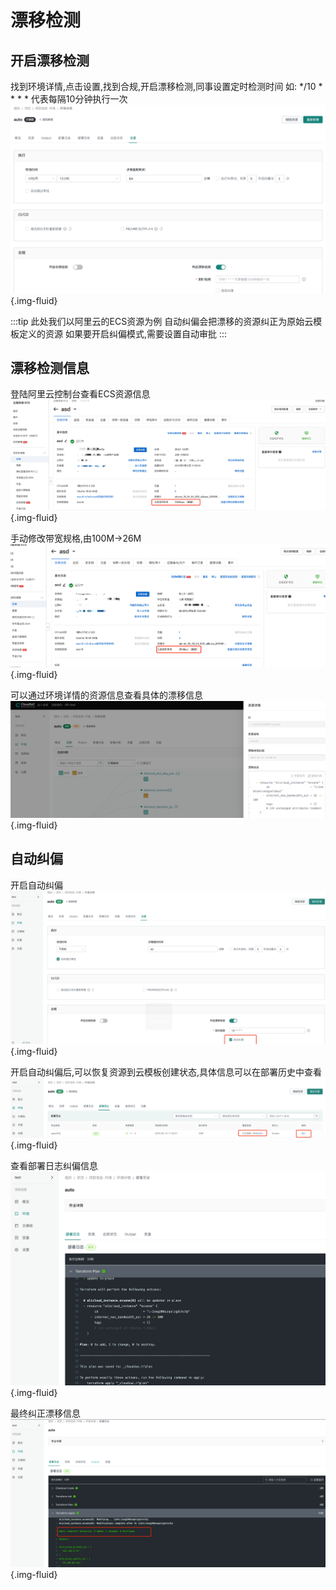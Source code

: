 # 漂移检测

##  开启漂移检测
找到环境详情,点击设置,找到合规,开启漂移检测,同事设置定时检测时间 如: */10 * * * * 代表每隔10分钟执行一次
![image-202205112103](../images/img-202205112103.png){.img-fluid}

:::tip
此处我们以阿里云的ECS资源为例
自动纠偏会把漂移的资源纠正为原始云模板定义的资源
如果要开启纠偏模式,需要设置自动审批
:::


## 漂移检测信息
登陆阿里云控制台查看ECS资源信息
![image-202205121149](../images/img-202205121149.png){.img-fluid}

手动修改带宽规格,由100M->26M
![image-202205121153](../images/img-202205121153.png){.img-fluid}

可以通过环境详情的资源信息查看具体的漂移信息
![image-202205112202](../images/img-202205112202.png){.img-fluid}

## 自动纠偏

开启自动纠偏
![image-202205121327](../images/img-202205121327.png){.img-fluid}

开启自动纠偏后,可以恢复资源到云模板创建状态,具体信息可以在部署历史中查看
![image-202205112205](../images/img-202205121329.png){.img-fluid}

查看部署日志纠偏信息
![image-202205121331](../images/img-202205121331.png){.img-fluid}

最终纠正漂移信息
![image-202205121332](../images/img-202205121332.png){.img-fluid}



